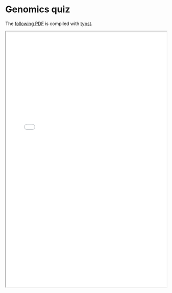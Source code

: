 # Genomics quiz

The [following PDF](quiz-genomics.pdf) is compiled with [typst](https://github.com/typst/typst).

<iframe width="100%" height="800" src="./quiz-genomics.pdf">

